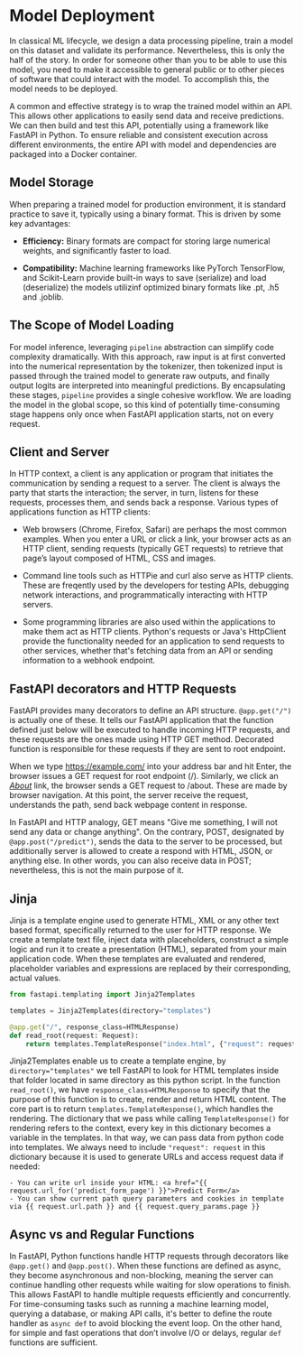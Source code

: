 

# Model Deployment
In classical ML lifecycle, we design a data processing pipeline, train a model on this dataset and validate its performance. Nevertheless, this is only the half of the story. In order for someone other than you to be able to use this model, you need to make it accessible to general public or to other pieces of software that could interact with the model. To accomplish this, the model needs to be deployed. 

A common and effective strategy is to wrap the trained model within an API. This allows other applications to easily send data and receive predictions. We can then build and test this API, potentially using a framework like FastAPI in Python. To ensure reliable and consistent execution across different environments, the entire API with model and dependencies are packaged into a Docker container. 

## Model Storage
When preparing a trained model for production environment, it is standard practice to save it, typically using a binary format. This is driven by some key advantages:

- **Efficiency:** Binary formats are compact for storing large numerical weights, and significantly faster to load.

- **Compatibility:** Machine learning frameworks like PyTorch TensorFlow, and Scikit-Learn provide built-in ways to save (serialize) and load (deserialize) the models utilizinf optimized binary formats like .pt, .h5 and .joblib. 


## The Scope of Model Loading
For model inference, leveraging `pipeline` abstraction can simplify code complexity dramatically. With this approach, raw input is at first converted into the numerical representation by the tokenizer, then  tokenized input is passed through the trained model to generate raw outputs, and finally output logits are interpreted into meaningful predictions. By encapsulating these stages, `pipeline` provides a single cohesive workflow. We are loading the model in the global scope, so this kind of potentially time-consuming stage happens only once when FastAPI application starts, not on every request. 

## Client and Server

In HTTP context, a client is any application or program that initiates the communication by sending a request to a server. The client is always the party that starts the interaction; the server, in turn, listens for these requests, processes them, and sends back a response. Various types of applications function as HTTP clients:

- Web browsers (Chrome, Firefox, Safari) are perhaps the most common examples. When you enter a URL or click a link, your browser acts as an HTTP client, sending requests (typically GET requests) to retrieve that page’s layout composed of HTML, CSS and images. 

- Command line tools such as HTTPie and curl also serve as HTTP clients. These are freqently used by the developers for testing APIs,  debugging network interactions, and programmatically interacting with HTTP servers.

- Some programming libraries are also used within the applications to make them act as HTTP clients. Python's requests or Java's HttpClient provide the functionality needed for an application to send requests to other services, whether that's fetching data from an API or sending information to a webhook endpoint.

## FastAPI decorators and HTTP Requests

FastAPI provides many decorators to define an API structure. `@app.get("/")` is actually one of these. It tells our FastAPI application that the function defined just below will be executed to handle incoming HTTP requests, and these requests are the ones made using HTTP GET method. Decorated function is responsible for these requests if they are sent to root endpoint.

When we type https://example.com/ into your address bar and hit Enter, the browser issues a GET request for root endpoint (/). Similarly, we click an *<a href="/about">About</a>* link, the browser sends a GET request to /about. These are made by browser navigation. At this point, the server receive the request, understands the path, send back webpage content in response.

In FastAPI and HTTP analogy, GET means "Give me something, I will not send any data or change anything". On the contrary, POST, designated by `@app.post("/predict")`, sends the data to the server to be processed, but additionally server is allowed to create a respond with HTML, JSON, or anything else. In other words, you can also receive data in POST; nevertheless, this is not the main purpose of it. 

## Jinja
Jinja is a template engine used to generate HTML, XML or any other text based format, specifically returned to the user for HTTP response. We create a template text file, inject data with placeholders, construct a simple logic and run it to create a presentation (HTML), separated from your main application code. When these templates are evaluated and rendered, placeholder variables and expressions are replaced by their corresponding, actual values. 

```python
from fastapi.templating import Jinja2Templates

templates = Jinja2Templates(directory="templates")

@app.get("/", response_class=HTMLResponse)
def read_root(request: Request):
    return templates.TemplateResponse("index.html", {"request": request})
```

Jinja2Templates enable us to create a template engine, by `directory="templates"` we tell FastAPI to look for HTML templates inside that folder located in same directory as this python script. In the function `read_root()`, we have `response_class=HTMLResponse` to specify that the purpose of this function is to create, render and return HTML content. The core part is to return `templates.TemplateResponse()`, which handles the rendering. The dictionary that we pass while calling `TemplateResponse()` for rendering refers to the context, every key in this dictionary becomes a variable in the templates. In that way, we can pass data from python code into templates. We always need to include `"request": request` in this dictionary because it is used to generate URLs and access request data if needed:

    - You can write url inside your HTML: <a href="{{ request.url_for('predict_form_page') }}">Predict Form</a>
    - You can show current path query parameters and cookies in template via {{ request.url.path }} and {{ request.query_params.page }}


## Async vs and Regular Functions

In FastAPI, Python functions handle HTTP requests through decorators like `@app.get()` and `@app.post()`. When these functions are defined as async, they become asynchronous and non-blocking, meaning the server can continue handling other requests while waiting for slow operations to finish. This allows FastAPI to handle multiple requests efficiently and concurrently. For time-consuming tasks such as running a machine learning model, querying a database, or making API calls, it's better to define the route handler as `async def` to avoid blocking the event loop. On the other hand, for simple and fast operations that don’t involve I/O or delays, regular `def` functions are sufficient.

